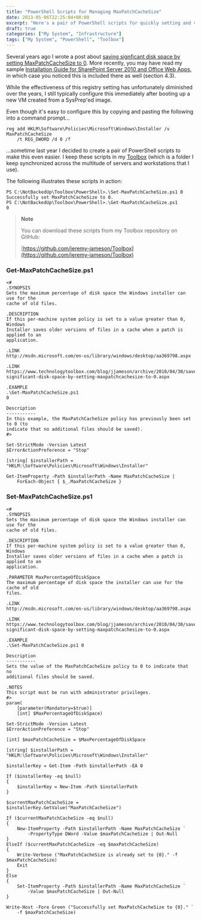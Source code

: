 ```yaml
---
title: "PowerShell Scripts for Managing MaxPatchCacheSize"
date: 2013-05-06T22:25:04+08:00
excerpt: "Here's a pair of PowerShell scripts for quickly setting and verifying the MaxPatchCacheSize registry setting."
draft: true
categories: ["My System", "Infrastructure"]
tags: ["My System", "PowerShell", "Toolbox"]
---
```


Several years ago I wrote a post about[saving signficant disk space by setting MaxPatchCacheSize to 0](/blog/jjameson/2010/04/30/save-significant-disk-space-by-setting-maxpatchcachesize-to-0). More recently, you may have read my sample[Installation Guide for SharePoint Server 2010 and Office Web Apps](/blog/jjameson/2013/04/30/installation-guide-for-sharepoint-server-2010-and-office-web-apps), in which case you noticed this is included there as well (section 4.3).

While the effectiveness of this registry setting has unfortunately diminished over the years, I still typically configure this immediately after booting up a new VM created from a SysPrep'ed image.

Even though it's easy to configure this by copying and pasting the following into a command prompt...



    reg add HKLM\Software\Policies\Microsoft\Windows\Installer /v MaxPatchCacheSize 
    	/t REG_DWORD /d 0 /f



...sometime last year I decided to create a pair of PowerShell scripts to make this even easier. I keep these scripts in my[Toolbox](/blog/jjameson/2007/03/22/backedup-and-notbackedup) (which is a folder I keep synchronized across the multitude of servers and workstations that I use).

The following illustrates these scripts in action:



    PS C:\NotBackedUp\Toolbox\PowerShell>.\Set-MaxPatchCacheSize.ps1 0
    Successfully set MaxPatchCacheSize to 0.
    PS C:\NotBackedUp\Toolbox\PowerShell>.\Get-MaxPatchCacheSize.ps1
    0




> **Note**
> 
> 
> You can download these scripts from my Toolbox repository on GitHub:
> 
> [https://github.com/jeremy-jameson/Toolbox](https://github.com/jeremy-jameson/Toolbox)


### Get-MaxPatchCacheSize.ps1



    <#
    .SYNOPSIS
    Gets the maximum percentage of disk space the Windows installer can use for the
    cache of old files.
    
    .DESCRIPTION
    If this per-machine system policy is set to a value greater than 0, Windows
    Installer saves older versions of files in a cache when a patch is applied to an
    application.
    
    .LINK
    http://msdn.microsoft.com/en-us/library/windows/desktop/aa369798.aspx
    
    .LINK
    https://www.technologytoolbox.com/blog/jjameson/archive/2010/04/30/save-significant-disk-space-by-setting-maxpatchcachesize-to-0.aspx
    
    .EXAMPLE
    .\Get-MaxPatchCacheSize.ps1
    0
    
    Description
    -----------
    In this example, the MaxPatchCacheSize policy has previously been set to 0 (to
    indicate that no additional files should be saved).
    #>
    
    Set-StrictMode -Version Latest
    $ErrorActionPreference = "Stop"
    
    [string] $installerPath = "HKLM:\Software\Policies\Microsoft\Windows\Installer"
    
    Get-ItemProperty -Path $installerPath -Name MaxPatchCacheSize |
        ForEach-Object { $_.MaxPatchCacheSize }



### Set-MaxPatchCacheSize.ps1



    <#
    .SYNOPSIS
    Sets the maximum percentage of disk space the Windows installer can use for the
    cache of old files.
    
    .DESCRIPTION
    If this per-machine system policy is set to a value greater than 0, Windows
    Installer saves older versions of files in a cache when a patch is applied to an
    application.
    
    .PARAMETER MaxPercentageOfDiskSpace
    The maximum percentage of disk space the installer can use for the cache of old
    files.
    
    .LINK
    http://msdn.microsoft.com/en-us/library/windows/desktop/aa369798.aspx
    
    .LINK
    https://www.technologytoolbox.com/blog/jjameson/archive/2010/04/30/save-significant-disk-space-by-setting-maxpatchcachesize-to-0.aspx
    
    .EXAMPLE
    .\Set-MaxPatchCacheSize.ps1 0
    
    Description
    -----------
    Sets the value of the MaxPatchCacheSize policy to 0 to indicate that no
    additional files should be saved.
    
    .NOTES
    This script must be run with administrator privileges.
    #>
    param(
        [parameter(Mandatory=$true)]
        [int] $MaxPercentageOfDiskSpace)
    
    Set-StrictMode -Version Latest
    $ErrorActionPreference = "Stop"
    
    [int] $maxPatchCacheSize = $MaxPercentageOfDiskSpace
    
    [string] $installerPath = "HKLM:\Software\Policies\Microsoft\Windows\Installer"
    
    $installerKey = Get-Item -Path $installerPath -EA 0
    
    If ($installerKey -eq $null)
    {
        $installerKey = New-Item -Path $installerPath
    }
    
    $currentMaxPatchCacheSize = $installerKey.GetValue("MaxPatchCacheSize")
    
    If ($currentMaxPatchCacheSize -eq $null)
    {
        New-ItemProperty -Path $installerPath -Name MaxPatchCacheSize `
            -PropertyType DWord -Value $maxPatchCacheSize | Out-Null
    }
    ElseIf ($currentMaxPatchCacheSize -eq $maxPatchCacheSize)
    {
        Write-Verbose ("MaxPatchCacheSize is already set to {0}." -f $maxPatchCacheSize)
        Exit
    }
    Else
    {
        Set-ItemProperty -Path $installerPath -Name MaxPatchCacheSize `
            -Value $maxPatchCacheSize | Out-Null
    }
    
    Write-Host -Fore Green ("Successfully set MaxPatchCacheSize to {0}." `
        -f $maxPatchCacheSize)

